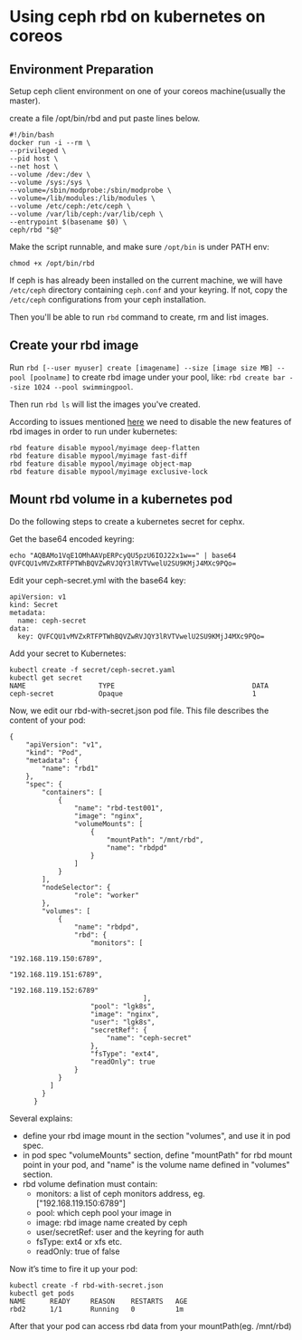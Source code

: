 # Using ceph rbd on kubernetes on coreos

## Environment Preparation
Setup ceph client environment on one of your coreos machine(usually the master).

create a file /opt/bin/rbd and put paste lines below.
```
#!/bin/bash
docker run -i --rm \
--privileged \
--pid host \
--net host \
--volume /dev:/dev \
--volume /sys:/sys \
--volume=/sbin/modprobe:/sbin/modprobe \
--volume=/lib/modules:/lib/modules \
--volume /etc/ceph:/etc/ceph \
--volume /var/lib/ceph:/var/lib/ceph \
--entrypoint $(basename $0) \
ceph/rbd "$@"
```
Make the script runnable, and make sure `/opt/bin` is under PATH env:
```
chmod +x /opt/bin/rbd
```
If ceph is has already been installed on the current machine, we will have
`/etc/ceph` directory containing `ceph.conf` and your keyring. If not, copy
the `/etc/ceph` configurations from your ceph installation.

Then you'll be able to run `rbd` command to create, rm and list images.

## Create your rbd image
Run `rbd [--user myuser] create [imagename] --size [image size MB] --pool [poolname]`
to create rbd image under your pool,
like: `rbd create bar --size 1024 --pool swimmingpool`.

Then run `rbd ls` will list the images you've created.

According to issues mentioned [here](http://www.zphj1987.com/2016/06/07/rbd无法map(rbd-feature-disable)/)
we need to disable the new features of rbd images in order to run under
kubernetes:
```
rbd feature disable mypool/myimage deep-flatten
rbd feature disable mypool/myimage fast-diff
rbd feature disable mypool/myimage object-map
rbd feature disable mypool/myimage exclusive-lock
```

## Mount rbd volume in a kubernetes pod
Do the following steps to create a kubernetes secret for cephx.

Get the base64 encoded keyring:
```
echo "AQBAMo1VqE1OMhAAVpERPcyQU5pzU6IOJ22x1w==" | base64
QVFCQU1vMVZxRTFPTWhBQVZwRVJQY3lRVTVwelU2SU9KMjJ4MXc9PQo=
```

Edit your ceph-secret.yml with the base64 key:
```
apiVersion: v1
kind: Secret
metadata:
  name: ceph-secret
data:
  key: QVFCQU1vMVZxRTFPTWhBQVZwRVJQY3lRVTVwelU2SU9KMjJ4MXc9PQo=
```

Add your secret to Kubernetes:
```
kubectl create -f secret/ceph-secret.yaml
kubectl get secret
NAME                  TYPE                                  DATA
ceph-secret           Opaque                                1
```

Now, we edit our rbd-with-secret.json pod file.
This file describes the content of your pod:
```
{
    "apiVersion": "v1",
    "kind": "Pod",
    "metadata": {
        "name": "rbd1"
    },
    "spec": {
        "containers": [
            {
                "name": "rbd-test001",
                "image": "nginx",
                "volumeMounts": [
                    {
                        "mountPath": "/mnt/rbd",
                        "name": "rbdpd"
                    }
                ]
            }
        ],
        "nodeSelector": {
                "role": "worker"
        },
        "volumes": [
            {
                "name": "rbdpd",
                "rbd": {
                    "monitors": [
                                                        "192.168.119.150:6789",
                                                        "192.168.119.151:6789",
                                                        "192.168.119.152:6789"
                                 ],
                    "pool": "lgk8s",
                    "image": "nginx",
                    "user": "lgk8s",
                    "secretRef": {
                        "name": "ceph-secret"
                    },
                    "fsType": "ext4",
                    "readOnly": true
                }
            }
          ]
        }
      }
```
Several explains:

* define your rbd image mount in the section "volumes", and use it in pod spec.
* in pod spec "volumeMounts" section, define "mountPath" for rbd mount point
  in your pod, and "name" is the volume name defined in "volumes" section.
* rbd volume defination must contain:
  * monitors: a list of ceph monitors address, eg. ["192.168.119.150:6789"]
  * pool: which ceph pool your image in
  * image: rbd image name created by ceph
  * user/secretRef: user and the keyring for auth
  * fsType: ext4 or xfs etc.
  * readOnly: true of false

Now it’s time to fire it up your pod:
```
kubectl create -f rbd-with-secret.json
kubectl get pods
NAME      READY     REASON    RESTARTS   AGE
rbd2      1/1       Running   0          1m
```

After that your pod can access rbd data from your mountPath(eg. /mnt/rbd)
